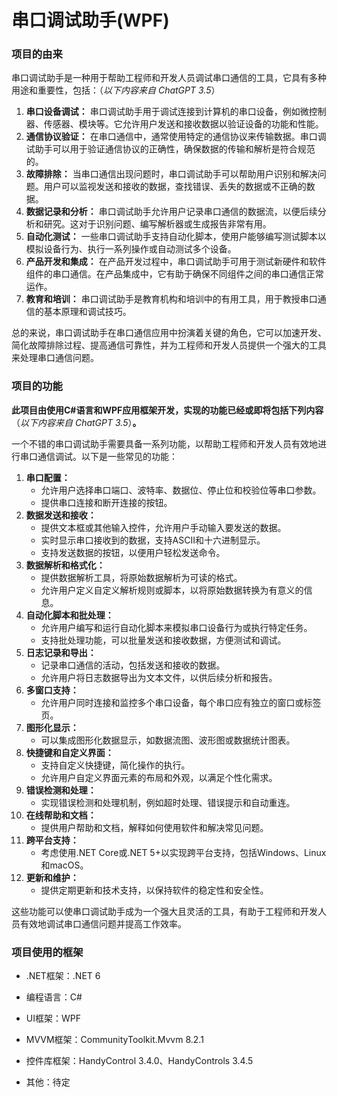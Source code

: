 # 串口调试助手(WPF)
### 项目的由来

串口调试助手是一种用于帮助工程师和开发人员调试串口通信的工具，它具有多种用途和重要性，包括：（*以下内容来自 ChatGPT 3.5*）

1. **串口设备调试：** 串口调试助手用于调试连接到计算机的串口设备，例如微控制器、传感器、模块等。它允许用户发送和接收数据以验证设备的功能和性能。
2. **通信协议验证：** 在串口通信中，通常使用特定的通信协议来传输数据。串口调试助手可以用于验证通信协议的正确性，确保数据的传输和解析是符合规范的。
3. **故障排除：** 当串口通信出现问题时，串口调试助手可以帮助用户识别和解决问题。用户可以监视发送和接收的数据，查找错误、丢失的数据或不正确的数据。
4. **数据记录和分析：** 串口调试助手允许用户记录串口通信的数据流，以便后续分析和研究。这对于识别问题、编写解析器或生成报告非常有用。
5. **自动化测试：** 一些串口调试助手支持自动化脚本，使用户能够编写测试脚本以模拟设备行为、执行一系列操作或自动测试多个设备。
6. **产品开发和集成：** 在产品开发过程中，串口调试助手可用于测试新硬件和软件组件的串口通信。在产品集成中，它有助于确保不同组件之间的串口通信正常运作。
7. **教育和培训：** 串口调试助手是教育机构和培训中的有用工具，用于教授串口通信的基本原理和调试技巧。

总的来说，串口调试助手在串口通信应用中扮演着关键的角色，它可以加速开发、简化故障排除过程、提高通信可靠性，并为工程师和开发人员提供一个强大的工具来处理串口通信问题。

### 项目的功能

**此项目由使用C#语言和WPF应用框架开发，实现的功能已经或即将包括下列内容**（*以下内容来自 ChatGPT 3.5*）**。**

一个不错的串口调试助手需要具备一系列功能，以帮助工程师和开发人员有效地进行串口通信调试。以下是一些常见的功能：

1. **串口配置：**
   - 允许用户选择串口端口、波特率、数据位、停止位和校验位等串口参数。
   - 提供串口连接和断开连接的按钮。
2. **数据发送和接收：**
   - 提供文本框或其他输入控件，允许用户手动输入要发送的数据。
   - 实时显示串口接收到的数据，支持ASCII和十六进制显示。
   - 支持发送数据的按钮，以便用户轻松发送命令。
3. **数据解析和格式化：**
   - 提供数据解析工具，将原始数据解析为可读的格式。
   - 允许用户定义自定义解析规则或脚本，以将原始数据转换为有意义的信息。
4. **自动化脚本和批处理：**
   - 允许用户编写和运行自动化脚本来模拟串口设备行为或执行特定任务。
   - 支持批处理功能，可以批量发送和接收数据，方便测试和调试。
5. **日志记录和导出：**
   - 记录串口通信的活动，包括发送和接收的数据。
   - 允许用户将日志数据导出为文本文件，以供后续分析和报告。
6. **多窗口支持：**
   - 允许用户同时连接和监控多个串口设备，每个串口应有独立的窗口或标签页。
7. **图形化显示：**
   - 可以集成图形化数据显示，如数据流图、波形图或数据统计图表。
8. **快捷键和自定义界面：**
   - 支持自定义快捷键，简化操作的执行。
   - 允许用户自定义界面元素的布局和外观，以满足个性化需求。
9. **错误检测和处理：**
   - 实现错误检测和处理机制，例如超时处理、错误提示和自动重连。
10. **在线帮助和文档：**
    - 提供用户帮助和文档，解释如何使用软件和解决常见问题。
11. **跨平台支持：**
    - 考虑使用.NET Core或.NET 5+以实现跨平台支持，包括Windows、Linux和macOS。
12. **更新和维护：**
    - 提供定期更新和技术支持，以保持软件的稳定性和安全性。

这些功能可以使串口调试助手成为一个强大且灵活的工具，有助于工程师和开发人员有效地调试串口通信问题并提高工作效率。

### 项目使用的框架

+ .NET框架：.NET 6
+ 编程语言：C#
+ UI框架：WPF
+ MVVM框架：CommunityToolkit.Mvvm 8.2.1

+ 控件库框架：HandyControl 3.4.0、HandyControls 3.4.5

+ 其他：待定
